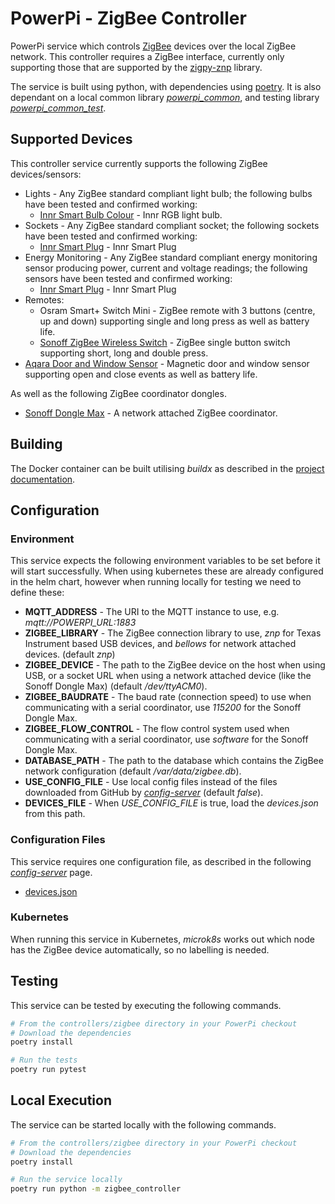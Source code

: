 # PowerPi - ZigBee Controller

PowerPi service which controls [ZigBee](https://en.wikipedia.org/wiki/Zigbee) devices over the local ZigBee network. This controller requires a ZigBee interface, currently only supporting those that are supported by the [zigpy-znp](https://github.com/zigpy/zigpy-znp) library.

The service is built using python, with dependencies using [poetry](https://python-poetry.org/). It is also dependant on a local common library [_powerpi_common_](../../common/python/README.md), and testing library [_powerpi_common_test_](../../common/pytest/README.md).

## Supported Devices

This controller service currently supports the following ZigBee devices/sensors:

- Lights - Any ZigBee standard compliant light bulb; the following bulbs have been tested and confirmed working:
    - [Innr Smart Bulb Colour](https://www.innr.com/en/product/innr-smart-bulb-colour-b22-uk/) - Innr RGB light bulb.
- Sockets - Any ZigBee standard compliant socket; the following sockets have been tested and confirmed working:
    - [Innr Smart Plug](https://www.innr.com/en/product/innr-smart-plug-uk/) - Innr Smart Plug
- Energy Monitoring - Any ZigBee standard compliant energy monitoring sensor producing power, current and voltage readings; the following sensors have been tested and confirmed working:
    - [Innr Smart Plug](https://www.innr.com/en/product/innr-smart-plug-uk/) - Innr Smart Plug
- Remotes:
    - Osram Smart+ Switch Mini - ZigBee remote with 3 buttons (centre, up and down) supporting single and long press as well as battery life.
    - [Sonoff ZigBee Wireless Switch](https://sonoff.tech/product/gateway-and-sensors/snzb-01p/) - ZigBee single button switch supporting short, long and double press.
- [Aqara Door and Window Sensor](https://www.aqara.com/en/door_and_window_sensor.html) - Magnetic door and window sensor supporting open and close events as well as battery life.

As well as the following ZigBee coordinator dongles.

- [Sonoff Dongle Max](https://sonoff.tech/en-uk/products/sonoff-dongle-max-zigbee-thread-poe-dongle-dongle-m) - A network attached ZigBee coordinator.

## Building

The Docker container can be built utilising _buildx_ as described in the [project documentation](../../README.md#Building).

## Configuration

### Environment

This service expects the following environment variables to be set before it will start successfully. When using kubernetes these are already configured in the helm chart, however when running locally for testing we need to define these:

- **MQTT_ADDRESS** - The URI to the MQTT instance to use, e.g. _mqtt://POWERPI_URL:1883_
- **ZIGBEE_LIBRARY** - The ZigBee connection library to use, _znp_ for Texas Instrument based USB devices, and _bellows_ for network attached devices. (default _znp_)
- **ZIGBEE_DEVICE** - The path to the ZigBee device on the host when using USB, or a socket URL when using a network attached device (like the Sonoff Dongle Max) (default _/dev/ttyACM0_).
- **ZIGBEE_BAUDRATE** - The baud rate (connection speed) to use when communicating with a serial coordinator, use _115200_ for the Sonoff Dongle Max.
- **ZIGBEE_FLOW_CONTROL** - The flow control system used when communicating with a serial coordinator, use _software_ for the Sonoff Dongle Max.
- **DATABASE_PATH** - The path to the database which contains the ZigBee network configuration (default _/var/data/zigbee.db_).
- **USE_CONFIG_FILE** - Use local config files instead of the files downloaded from GitHub by [_config-server_](../../services/config-server/README.md) (default _false_).
- **DEVICES_FILE** - When _USE_CONFIG_FILE_ is true, load the _devices.json_ from this path.

### Configuration Files

This service requires one configuration file, as described in the following [_config-server_](../../services/config-server/README.md) page.

- [devices.json](../../services/config-server/README.md#devicesjson)

### Kubernetes

When running this service in Kubernetes, _microk8s_ works out which node has the ZigBee device automatically, so no labelling is needed.

## Testing

This service can be tested by executing the following commands.

```bash
# From the controllers/zigbee directory in your PowerPi checkout
# Download the dependencies
poetry install

# Run the tests
poetry run pytest
```

## Local Execution

The service can be started locally with the following commands.

```bash
# From the controllers/zigbee directory in your PowerPi checkout
# Download the dependencies
poetry install

# Run the service locally
poetry run python -m zigbee_controller
```
